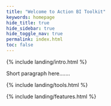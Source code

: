 ```yaml
---
title: "Welcome to Action BI Toolkit"
keywords: homepage
hide_title: true
hide_sidebar: true
hide_toggle_nav: true
permalink: index.html
toc: false
---
```


{% include landing/intro.html %}

Short paragraph here.......

{% include landing/tools.html %}

{% include landing/features.html %}
